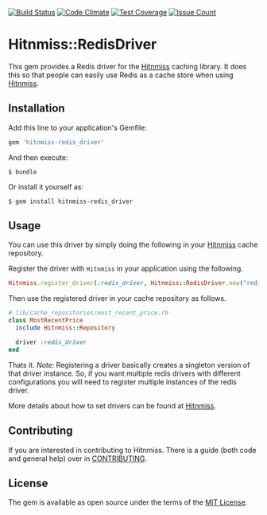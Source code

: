 [![Build Status](https://travis-ci.com/Acornsgrow/hitnmiss-redis_driver.svg?token=GGEgqzL4zt7sa3zVgspU&branch=master)](https://travis-ci.com/Acornsgrow/hitnmiss-redis_driver)
[![Code Climate](https://codeclimate.com/repos/567a3c3140bbd1610000173b/badges/9a198fe818cfd8a5e5d6/gpa.svg)](https://codeclimate.com/repos/567a3c3140bbd1610000173b/feed)
[![Test Coverage](https://codeclimate.com/repos/567a3c3140bbd1610000173b/badges/9a198fe818cfd8a5e5d6/coverage.svg)](https://codeclimate.com/repos/567a3c3140bbd1610000173b/coverage)
[![Issue Count](https://codeclimate.com/repos/567a3c3140bbd1610000173b/badges/9a198fe818cfd8a5e5d6/issue_count.svg)](https://codeclimate.com/repos/567a3c3140bbd1610000173b/feed)

# Hitnmiss::RedisDriver

This gem provides a Redis driver for the
[Hitnmiss](https://github.com/Acornsgrow/hitnmiss) caching library.  It
does this so that people can easily use Redis as a cache store when
using [Hitnmiss](https://github.com/Acornsgrow/hitnmiss).

## Installation

Add this line to your application's Gemfile:

```ruby
gem 'hitnmiss-redis_driver'
```

And then execute:

    $ bundle

Or install it yourself as:

    $ gem install hitnmiss-redis_driver

## Usage

You can use this driver by simply doing the following in your
[Hitnmiss](https://github.com/Acornsgrow/hitnmiss) cache repository.


Register the driver with `Hitnmiss` in your application using the following.

```ruby
Hitnmiss.register_driver(:redis_driver, Hitnmiss::RedisDriver.new("redis://your_redis_urle"))
```

Then use the registered driver in your cache repository as follows.

```ruby
# lib/cache_repositories/most_recent_price.rb
class MostRecentPrice
  include Hitnmiss::Repository

  driver :redis_driver
end
```

Thats it. *Note:* Registering a driver basically creates a singleton version of
that driver instance. So, if you want multiple redis drivers with different
configurations you will need to register multiple instances of the redis driver.

More details about how to set drivers can be found at
[Hitnmiss](https://github.com/Acornsgrow/hitnmiss).

## Contributing

If you are interested in contributing to Hitnmiss. There is a guide (both code
and general help) over in
[CONTRIBUTING](https://github.com/Acornsgrow/hitnmiss-redis_driver/blob/master/CONTRIBUTING.md).

## License

The gem is available as open source under the terms of the [MIT
License](http://opensource.org/licenses/MIT).

